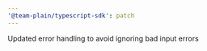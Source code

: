 ```yaml
---
'@team-plain/typescript-sdk': patch
---
```


Updated error handling to avoid ignoring bad input errors
